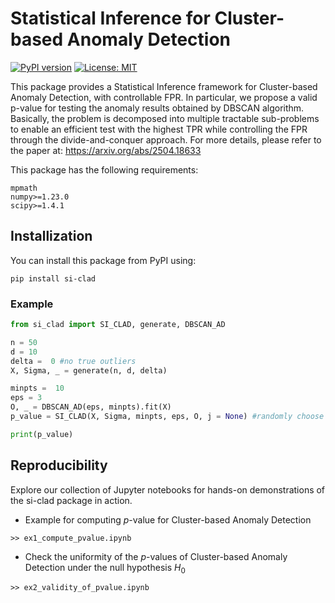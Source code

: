 # Statistical Inference for Cluster-based Anomaly Detection

[![PyPI version](https://badge.fury.io/py/si-clad.svg)](https://badge.fury.io/py/si-clad)
[![License: MIT](https://img.shields.io/badge/License-MIT-yellow.svg)](https://opensource.org/licenses/MIT)


This package provides a Statistical Inference framework for Cluster-based Anomaly Detection, with controllable FPR. In particular, we propose a valid p-value for testing the anomaly results obtained by DBSCAN algorithm. Basically, the problem is decomposed into multiple tractable sub-problems to enable an efficient test with the highest TPR while controlling the FPR through the divide-and-conquer approach. For more details, please refer to the paper at: https://arxiv.org/abs/2504.18633

This package has the following requirements:

    mpmath
    numpy>=1.23.0
    scipy>=1.4.1

## Installization

You can install this package from PyPI using:

`pip install si-clad`

### Example
```python 
from si_clad import SI_CLAD, generate, DBSCAN_AD

n = 50
d = 10
delta =  0 #no true outliers
X, Sigma, _ = generate(n, d, delta)

minpts =  10
eps = 3
O, _ = DBSCAN_AD(eps, minpts).fit(X)
p_value = SI_CLAD(X, Sigma, minpts, eps, O, j = None) #randomly choose an outlier j for testing

print(p_value)

```
## Reproducibility

Explore our collection of Jupyter notebooks for hands-on demonstrations of the si-clad package in action.

- Example for computing $p$-value for Cluster-based Anomaly Detection
```
>> ex1_compute_pvalue.ipynb
```

- Check the uniformity of the $p$-values of Cluster-based Anomaly Detection under the null hypothesis $H_0$
```
>> ex2_validity_of_pvalue.ipynb
```

